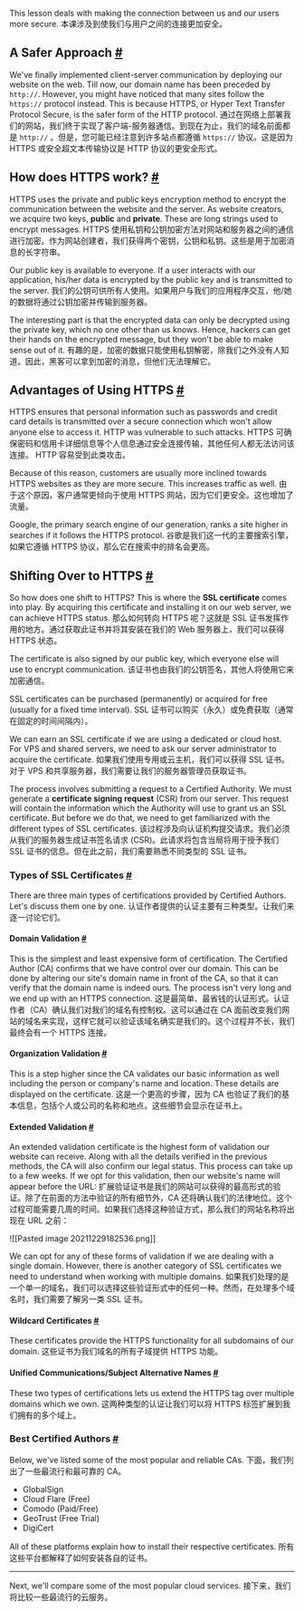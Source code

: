 This lesson deals with making the connection between us and our users more secure.
本课涉及到使我们与用户之间的连接更加安全。

## A Safer Approach [#](https://www.educative.io/courses/a-complete-guide-to-launching-your-website-from-local-to-live/m2yopAZNERR#A-Safer-Approach)

We've finally implemented client-server communication by deploying our website on the web. Till now, our domain name has been preceded by `http://`. However, you might have noticed that many sites follow the `https://` protocol instead. This is because HTTPS, or Hyper Text Transfer Protocol Secure, is the safer form of the HTTP protocol.
通过在网络上部署我们的网站，我们终于实现了客户端-服务器通信。到现在为止，我们的域名前面都是 `http://` 。但是，您可能已经注意到许多站点都遵循 `https://` 协议。这是因为 HTTPS 或安全超文本传输协议是 HTTP 协议的更安全形式。

## How does HTTPS work? [#](https://www.educative.io/courses/a-complete-guide-to-launching-your-website-from-local-to-live/m2yopAZNERR#How-does-HTTPS-work?)

HTTPS uses the private and public keys encryption method to encrypt the communication between the website and the server. As website creators, we acquire two keys, **public** and **private**. These are long strings used to encrypt messages.
HTTPS 使用私钥和公钥加密方法对网站和服务器之间的通信进行加密。作为网站创建者，我们获得两个密钥，公钥和私钥。这些是用于加密消息的长字符串。

Our public key is available to everyone. If a user interacts with our application, his/her data is encrypted by the public key and is transmitted to the server.
我们的公钥可供所有人使用。如果用户与我们的应用程序交互，他/她的数据将通过公钥加密并传输到服务器。

The interesting part is that the encrypted data can only be decrypted using the private key, which no one other than us knows. Hence, hackers can get their hands on the encrypted message, but they won't be able to make sense out of it.
有趣的是，加密的数据只能使用私钥解密，除我们之外没有人知道。因此，黑客可以拿到加密的消息，但他们无法理解它。

## Advantages of Using HTTPS [#](https://www.educative.io/courses/a-complete-guide-to-launching-your-website-from-local-to-live/m2yopAZNERR#Advantages-of-Using-HTTPS)

HTTPS ensures that personal information such as passwords and credit card details is transmitted over a secure connection which won't allow anyone else to access it. HTTP was vulnerable to such attacks.
HTTPS 可确保密码和信用卡详细信息等个人信息通过安全连接传输，其他任何人都无法访问该连接。 HTTP 容易受到此类攻击。

Because of this reason, customers are usually more inclined towards HTTPS websites as they are more secure. This increases traffic as well.
由于这个原因，客户通常更倾向于使用 HTTPS 网站，因为它们更安全。这也增加了流量。

Google, the primary search engine of our generation, ranks a site higher in searches if it follows the HTTPS protocol.
谷歌是我们这一代的主要搜索引擎，如果它遵循 HTTPS 协议，那么它在搜索中的排名会更高。

## Shifting Over to HTTPS [#](https://www.educative.io/courses/a-complete-guide-to-launching-your-website-from-local-to-live/m2yopAZNERR#Shifting-Over-to-HTTPS)

So how does one shift to HTTPS? This is where the **SSL certificate** comes into play. By acquiring this certificate and installing it on our web server, we can achieve HTTPS status.
那么如何转向 HTTPS 呢？这就是 SSL 证书发挥作用的地方。通过获取此证书并将其安装在我们的 Web 服务器上，我们可以获得 HTTPS 状态。

The certificate is also signed by our public key, which everyone else will use to encrypt communication.
该证书也由我们的公钥签名，其他人将使用它来加密通信。

SSL certificates can be purchased (permanently) or acquired for free (usually for a fixed time interval).
SSL 证书可以购买（永久）或免费获取（通常在固定的时间间隔内）。

We can earn an SSL certificate if we are using a dedicated or cloud host. For VPS and shared servers, we need to ask our server administrator to acquire the certificate.
如果我们使用专用或云主机，我们可以获得 SSL 证书。对于 VPS 和共享服务器，我们需要让我们的服务器管理员获取证书。

The process involves submitting a request to a Certified Authority. We must generate a **certificate signing request** (CSR) from our server. This request will contain the information which the Authority will use to grant us an SSL certificate. But before we do that, we need to get familiarized with the different types of SSL certificates.
该过程涉及向认证机构提交请求。我们必须从我们的服务器生成证书签名请求 (CSR)。此请求将包含当局将用于授予我们 SSL 证书的信息。但在此之前，我们需要熟悉不同类型的 SSL 证书。

### Types of SSL Certificates [#](https://www.educative.io/courses/a-complete-guide-to-launching-your-website-from-local-to-live/m2yopAZNERR#Types-of-SSL-Certificates)

There are three main types of certifications provided by Certified Authors. Let's discuss them one by one.
认证作者提供的认证主要有三种类型。让我们来逐一讨论它们。

#### Domain Validation [#](https://www.educative.io/courses/a-complete-guide-to-launching-your-website-from-local-to-live/m2yopAZNERR#Domain-Validation)

This is the simplest and least expensive form of certification. The Certified Author (CA) confirms that we have control over our domain. This can be done by altering our site's domain name in front of the CA, so that it can verify that the domain name is indeed ours. The process isn't very long and we end up with an HTTPS connection.
这是最简单、最省钱的认证形式。认证作者（CA）确认我们对我们的域名有控制权。这可以通过在 CA 面前改变我们网站的域名来实现，这样它就可以验证该域名确实是我们的。这个过程并不长，我们最终会有一个 HTTPS 连接。

#### Organization Validation [#](https://www.educative.io/courses/a-complete-guide-to-launching-your-website-from-local-to-live/m2yopAZNERR#Organization-Validation)

This is a step higher since the CA validates our basic information as well including the person or company's name and location. These details are displayed on the certificate.
这是一个更高的步骤，因为 CA 也验证了我们的基本信息，包括个人或公司的名称和地点。这些细节会显示在证书上。

#### Extended Validation [#](https://www.educative.io/courses/a-complete-guide-to-launching-your-website-from-local-to-live/m2yopAZNERR#Extended-Validation)

An extended validation certificate is the highest form of validation our website can receive. Along with all the details verified in the previous methods, the CA will also confirm our legal status. This process can take up to a few weeks. If we opt for this validation, then our website's name will appear before the URL:
扩展验证证书是我们的网站可以获得的最高形式的验证。除了在前面的方法中验证的所有细节外，CA 还将确认我们的法律地位。这个过程可能需要几周的时间。如果我们选择这种验证方式，那么我们的网站名称将出现在 URL 之前：

![[Pasted image 20211229182536.png]]

We can opt for any of these forms of validation if we are dealing with a single domain. However, there is another category of SSL certificates we need to understand when working with multiple domains.
如果我们处理的是一个单一的域名，我们可以选择这些验证形式中的任何一种。然而，在处理多个域名时，我们需要了解另一类 SSL 证书。

#### Wildcard Certificates [#](https://www.educative.io/courses/a-complete-guide-to-launching-your-website-from-local-to-live/m2yopAZNERR#Wildcard-Certificates)

These certificates provide the HTTPS functionality for all subdomains of our domain.
这些证书为我们域名的所有子域提供 HTTPS 功能。

#### Unified Communications/Subject Alternative Names [#](https://www.educative.io/courses/a-complete-guide-to-launching-your-website-from-local-to-live/m2yopAZNERR#Unified-Communications/Subject-Alternative-Names)

These two types of certifications lets us extend the HTTPS tag over multiple domains which we own.
这两种类型的认证让我们可以将 HTTPS 标签扩展到我们拥有的多个域上。

### Best Certified Authors [#](https://www.educative.io/courses/a-complete-guide-to-launching-your-website-from-local-to-live/m2yopAZNERR#Best-Certified-Authors)

Below, we've listed some of the most popular and reliable CAs.
下面，我们列出了一些最流行和最可靠的 CA。

- GlobalSign
- Cloud Flare (Free)
- Comodo (Paid/Free)
- GeoTrust (Free Trial)
- DigiCert

All of these platforms explain how to install their respective certificates.
所有这些平台都解释了如何安装各自的证书。

---

Next, we'll compare some of the most popular cloud services.
接下来，我们将比较一些最流行的云服务。
